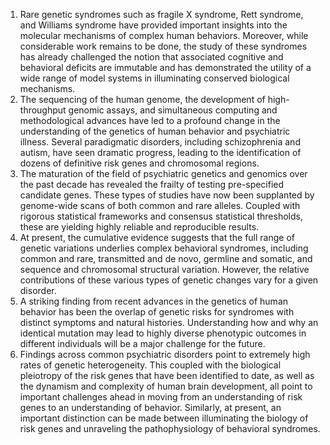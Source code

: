 1) Rare genetic syndromes such as fragile X syndrome, Rett syndrome, and Williams syndrome have provided important insights into the molecular mechanisms of complex human behaviors. Moreover, while considerable work remains to be done, the study of these syndromes has already challenged the notion that associated cognitive and behavioral deficits are immutable and has demonstrated the utility of a wide range of model systems in illuminating conserved biological mechanisms.
2) The sequencing of the human genome, the development of high-throughput genomic assays, and simultaneous computing and methodological advances have led to a profound change in the understanding of the genetics of human behavior and psychiatric illness. Several paradigmatic disorders, including schizophrenia and autism, have seen dramatic progress, leading to the identification of dozens of definitive risk genes and chromosomal regions.
3) The maturation of the field of psychiatric genetics and genomics over the past decade has revealed the frailty of testing pre-specified candidate genes. These types of studies have now been supplanted by genome-wide scans of both common and rare alleles. Coupled with rigorous statistical frameworks and consensus statistical thresholds, these are yielding highly reliable and reproducible results.
4) At present, the cumulative evidence suggests that the full range of genetic variations underlies complex behavioral syndromes, including common and rare, transmitted and de novo, germline and somatic, and sequence and chromosomal structural variation. However, the relative contributions of these various types of genetic changes vary for a given disorder.
5) A striking finding from recent advances in the genetics of human behavior has been the overlap of genetic risks for syndromes with distinct symptoms and natural histories. Understanding how and why an identical mutation may lead to highly diverse phenotypic outcomes in different individuals will be a major challenge for the future.
6) Findings across common psychiatric disorders point to extremely high rates of genetic heterogeneity. This coupled with the biological pleiotropy of the risk genes that have been identified to date, as well as the dynamism and complexity of human brain development, all point to important challenges ahead in moving from an understanding of risk genes to an understanding of behavior. Similarly, at present, an important distinction can be made between illuminating the biology of risk genes and unraveling the pathophysiology of behavioral syndromes.